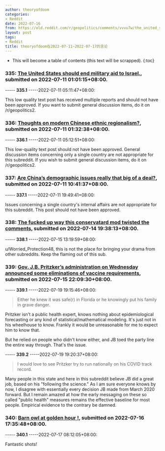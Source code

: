 ```yaml
---
author: theoryofdoom
categories:
- Reddit
date: 2022-07-16
from: https://old.reddit.com/r/geopolitics/comments/vvvu7w/the_united_states_should_end_military_aid_to/
layout: post
tags:
- Reddit
title: theoryofdoom在2022-07-11~2022-07-17的言论
---
```


* This will become a table of contents (this text will be scrapped).
{:toc}

### 335: [The United States should end military aid to Israel.](https://old.reddit.com/r/geopolitics/comments/vvvu7w/the_united_states_should_end_military_aid_to/), submitted on 2022-07-11 01:01:15+08:00.

----- __335.1__ -----2022-07-11 05:11:47+08:00:

This low quality text post has received multiple reports and should not have been approved.  If you want to submit general discussion items, do it on /r/geopolitics2.

### 336: [Thoughts on modern Chinese ethnic regionalism?](https://old.reddit.com/r/geopolitics/comments/vvwix5/thoughts_on_modern_chinese_ethnic_regionalism/), submitted on 2022-07-11 01:32:38+08:00.

----- __336.1__ -----2022-07-11 05:12:51+08:00:

This low-quality text post should not have been approved.  General discussion items concerning only a single country are not appropriate for this subreddit.  If you wish to submit general discussion items, do it on /r/geopolitics2.

### 337: [Are China’s demographic issues really that big of a deal?](https://old.reddit.com/r/geopolitics/comments/vw7ui5/are_chinas_demographic_issues_really_that_big_of/), submitted on 2022-07-11 10:41:37+08:00.

----- __337.1__ -----2022-07-11 19:49:41+08:00:

Issues concerning a single country's internal affairs are not appropriate for this subreddit.  This post should not have been approved.

### 338: [The fucked up way this conservatard mod twisted the comments](https://old.reddit.com/r/Disinfo/comments/vytrml/the_fucked_up_way_this_conservatard_mod_twisted/), submitted on 2022-07-14 19:38:13+08:00.

----- __338.1__ -----2022-07-15 13:19:59+08:00:

u/Worried_Protection48, this is not the place for bringing your drama from other subreddits.  Keep the flaming out of this sub.

### 339: [Gov. J.B. Pritzker’s administration on Wednesday announced some eliminations of vaccine requirements](https://old.reddit.com/r/CoronavirusIllinois/comments/vzpn74/gov_jb_pritzkers_administration_on_wednesday/), submitted on 2022-07-15 22:09:30+08:00.

----- __339.1__ -----2022-07-19 19:15:46+08:00:

> Either he knew it was safe(r) in Florida or he knowingly put his family in grave danger.

Pritzker isn't a public health expert, knows nothing about epidemiological forecasting or any kind of statistical/mathematical modeling.  It's just not in his wheelhouse to know.  Frankly it would be unreasonable for me to expect him to know that.

But he relied on people who didn't know either, and JB toed the party line the entire way through.  That's the issue.

----- __339.2__ -----2022-07-19 19:20:37+08:00:

> I would love to see Pritzker try to run nationally on his COVID track record. 

Many people in this state and here in this subreddit believe JB did a great job, based on his "following the science." As I am sure everyone knows by now, I disagree with essentially every decision JB made from March 2020 forward.  But I remain amazed at how the early messaging on these so called "public health" measures remains the effective baseline for most people.  Empirical evidence to the contrary be damned.

### 340: [Barn owl at golden hour !](https://old.reddit.com/r/BirdPhotography/comments/w0csrg/barn_owl_at_golden_hour/), submitted on 2022-07-16 17:35:48+08:00.

----- __340.1__ -----2022-07-17 08:12:05+08:00:

Fantastic shots!

